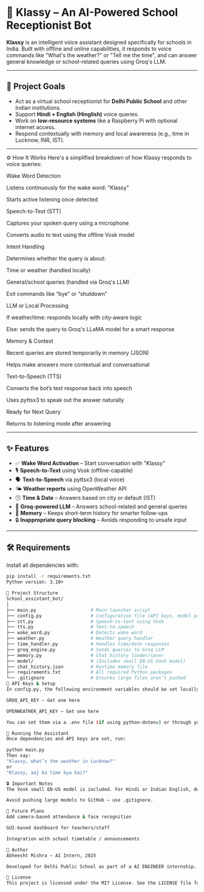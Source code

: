 # 🧠 Klassy – An AI-Powered School Receptionist Bot

**Klassy** is an intelligent voice assistant designed specifically for schools in India. Built with offline and online capabilities, it responds to voice commands like "What's the weather?" or "Tell me the time", and can answer general knowledge or school-related queries using Groq's LLM.

---

## 🎯 Project Goals

- Act as a virtual school receptionist for **Delhi Public School** and other Indian institutions.
- Support **Hindi + English (Hinglish)** voice queries.
- Work on **low-resource systems** like a Raspberry Pi with optional internet access.
- Respond contextually with memory and local awareness (e.g., time in Lucknow, INR, IST).

---

⚙️ How It Works
Here's a simplified breakdown of how Klassy responds to voice queries:

Wake Word Detection

Listens continuously for the wake word: "Klassy"

Starts active listening once detected

Speech-to-Text (STT)

Captures your spoken query using a microphone

Converts audio to text using the offline Vosk model

Intent Handling

Determines whether the query is about:

Time or weather (handled locally)

General/school queries (handled via Groq's LLM)

Exit commands like “bye” or “shutdown”

LLM or Local Processing

If weather/time: responds locally with city-aware logic

Else: sends the query to Groq's LLaMA model for a smart response

Memory & Context

Recent queries are stored temporarily in memory (JSON)

Helps make answers more contextual and conversational

Text-to-Speech (TTS)

Converts the bot’s text response back into speech

Uses pyttsx3 to speak out the answer naturally

Ready for Next Query

Returns to listening mode after answering

---

## ✨ Features

- ✅ **Wake Word Activation** – Start conversation with "Klassy"
- 🎙️ **Speech-to-Text** using Vosk (offline-capable)
- 🗣️ **Text-to-Speech** via pyttsx3 (local voice)
- 🌤️ **Weather reports** using OpenWeather API
- 🕒 **Time & Date** – Answers based on city or default (IST)
- 💬 **Groq-powered LLM** – Answers school-related and general queries
- 🧠 **Memory** – Keeps short-term history for smarter follow-ups
- 🔒 **Inappropriate query blocking** – Avoids responding to unsafe input

---

## 🛠️ Requirements

Install all dependencies with:

```bash
pip install -r requirements.txt
Python version: 3.10+

📁 Project Structure
School_assistant_bot/
│
├── main.py                    # Main launcher script
├── config.py                  # Configuration file (API keys, model paths)
├── stt.py                     # Speech-to-text using Vosk
├── tts.py                     # Text-to-speech
├── wake_word.py               # Detects wake word
├── weather.py                 # Weather query handler
├── time_handler.py            # Handles time/date responses
├── groq_engine.py             # Sends queries to Groq LLM
├── memory.py                  # Chat history loader/saver
├── model/                     # (Includes small EN-US Vosk model)
├── chat_history.json          # Runtime memory file
├── requirements.txt           # All required Python packages
└── .gitignore                 # Ensures large files aren’t pushed
🔑 API Keys & Setup
In config.py, the following environment variables should be set locally:

GROQ_API_KEY – Get one here

OPENWEATHER_API_KEY – Get one here

You can set them via a .env file (if using python-dotenv) or through your system environment variables.

🚀 Running the Assistant
Once dependencies and API keys are set, run:

python main.py
Then say:
"Klassy, what’s the weather in Lucknow?"
or
"Klassy, aaj ka time kya hai?"

🔒 Important Notes
The Vosk small EN-US model is included. For Hindi or Indian English, download larger Vosk models.

Avoid pushing large models to GitHub — use .gitignore.

🤖 Future Plans
Add camera-based attendance & face recognition

GUI-based dashboard for teachers/staff

Integration with school timetable / announcements

📍 Author
Abheesht Mishra – AI Intern, 2025

Developed for Delhi Public School as part of a AI ENGINEER internship.

📄 License
This project is licensed under the MIT License. See the LICENSE file for details.



